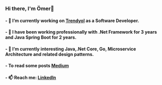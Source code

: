 ### Hi there, I'm Ömer👋
#### - 🔭 I’m currently working on [Trendyol](https://www.trendyol.com/) as a Software Developer.
#### - 🔭 I have been working professionally with .Net Framework for 3 years and Java Spring Boot for 2 years.
#### - 🌱 I’m currently interesting Java,.Net Core, Go, Microservice Architecture and related design patterns.
#### - To read some posts [Medium](https://medium.com/@ceylanomer)
#### - 📫 Reach me: [LinkedIn](https://www.linkedin.com/in/ceylanomer/)

<!--
**ceylanomer/ceylanomer** is a ✨ _special_ ✨ repository because its `README.md` (this file) appears on your GitHub profile.

Here are some ideas to get you started:



- 👯 I’m looking to collaborate on ...
- 🤔 I’m looking for help with ...
- 💬 Ask me about ...
- 😄 Pronouns: ...
- ⚡ Fun fact: ...
-->
